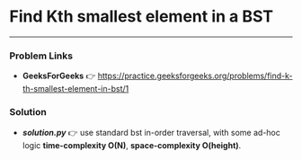 # Find Kth smallest element in a BST

---

### Problem Links
- **__GeeksForGeeks__** :point_right: https://practice.geeksforgeeks.org/problems/find-k-th-smallest-element-in-bst/1

### Solution
- **_solution.py_** :point_right: use standard bst in-order traversal, with some ad-hoc logic **time-complexity O(N)**, **space-complexity O(height)**.

